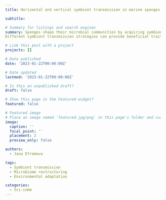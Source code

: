 ```yaml
---
title: Horizontal and vertical symbiont transmission in marine sponges

subtitle:

# Summary for listings and search engines
summary: Sponges shape their microbial communities by acquiring symbionts through two different strategies – horizontal and vertical symbiont transmission. Vertical transmission implies that symbionts are inherited through parental gametes or brooded embryos, while horizontal transmission usually occurs through acquisition from the surrounding environment. There are generally two vertical transmission strategies from parental sponges into their offspring. Symbionts may be either transferred within eggs in oviparous sponges, or within larvae in viviparous sponges. 
Different symbiont transmission strategies can provide beneficial traits for adaptability or acclimatization of sponge holobionts to a changing environment. While vertically transmitted microbes represent hereditable traits, environmentally acquired symbionts might provide acclimatization in the same generation.

# Link this post with a project
projects: []

# Date published
date: '2023-01-22T00:00:00Z'

# Date updated
lastmod: '2023-01-22T00:00:00Z'

# Is this an unpublished draft?
draft: false

# Show this page in the Featured widget?
featured: false

# Featured image
# Place an image named `featured.jpg/png` in this page's folder and customize its options here.
image:
  caption: ''
  focal_point: ''
  placement: 2
  preview_only: false

authors:
  - Jana Efremova

tags:
  - Symbiont transmission
  - Microbiome restructuring
  - Environmental adaptation

categories:
  - Sci-comm
---
```


